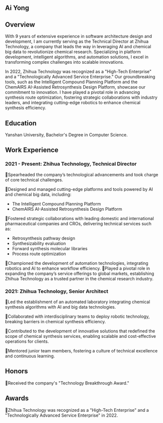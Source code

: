 ## Ai Yong 
## Overview

With 9 years of extensive experience in software architecture design and development, I am currently serving as the Technical Director at Zhihua Technology, a company that leads the way in leveraging AI and chemical big data to revolutionize chemical research. Specializing in platform development, intelligent algorithms, and automation solutions, I excel in transforming complex challenges into scalable innovations.

In 2022, Zhihua Technology was recognized as a "High-Tech Enterprise" and a "Technologically Advanced Service Enterprise." Our groundbreaking tools, such as the Intelligent Compound Planning Platform and the ChemAIRS AI-Assisted Retrosynthesis Design Platform, showcase our commitment to innovation. I have played a pivotal role in advancing synthesis route optimization, fostering strategic collaborations with industry leaders, and integrating cutting-edge robotics to enhance chemical synthesis efficiency.

## Education
Yanshan University, Bachelor's Degree in Computer Science.

## Work Experience
###  2021 - Present: Zhihua Technology, Technical Director


Spearheaded the company’s technological advancements and took charge of core technical challenges.

Designed and managed cutting-edge platforms and tools powered by AI and chemical big data, including:
* The Intelligent Compound Planning Platform
* ChemAIRS AI-Assisted Retrosynthesis Design Platform

Fostered strategic collaborations with leading domestic and international pharmaceutical companies and CROs, delivering technical services such as:
* Retrosynthesis pathway design
* Synthesizability evaluation
* Forward synthesis molecular libraries
* Process route optimization

Championed the development of automation technologies, integrating robotics and AI to enhance workflow efficiency.
Played a pivotal role in expanding the company’s service offerings to global markets, establishing Zhihua Technology as a trusted partner in the chemical research industry.



### 2021: Zhihua Technology, Senior Architect

Led the establishment of an automated laboratory integrating chemical synthesis algorithms with AI and big data technologies.

Collaborated with interdisciplinary teams to deploy robotic technology, breaking barriers in chemical synthesis efficiency.

Contributed to the development of innovative solutions that redefined the scope of chemical synthesis services, enabling scalable and cost-effective operations for clients.

Mentored junior team members, fostering a culture of technical excellence and continuous learning.


## Honors

Received the company's "Technology Breakthrough Award."



## Awards

Zhihua Technology was recognized as a "High-Tech Enterprise" and a "Technologically Advanced Service Enterprise" in 2022.

